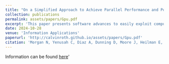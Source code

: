 ```yaml
---
title: "On a Simplified Approach to Achieve Parallel Performance and Portability Across CPU and GPU Architectures"
collection: publications
permalink: assets/papers/Gpu.pdf
excerpt: 'This paper presents software advances to easily exploit computer architectures consisting of a multi-core CPU and CPU+GPU to accelerate diverse types of high-performance computing (HPC) applications using a single code implementation. The paper describes and demonstrates the performance of the open-source C++ matrix and array (MATAR) library. More information can be found [here](http://calvinroth.github.io/assets/papers/Gpu.pdf)'
date: 2024-10-28
venue: 'Information Applications'
paperurl: 'http://calvinroth.github.io/assets/papers/Gpu.pdf'
citation: 'Morgan N, Yenusah C, Diaz A, Dunning D, Moore J, Heilman E, Roth C, Lieberman E, Walton S, Brown S, et al. On a Simplified Approach to Achieve Parallel Performance and Portability Across CPU and GPU Architectures. Information. 2024; 15(11):673. https://doi.org/10.3390/info15110673'
---
```


Information can be found [here](http://calvinroth.github.io/assets/papers/Gpu.pdf)'